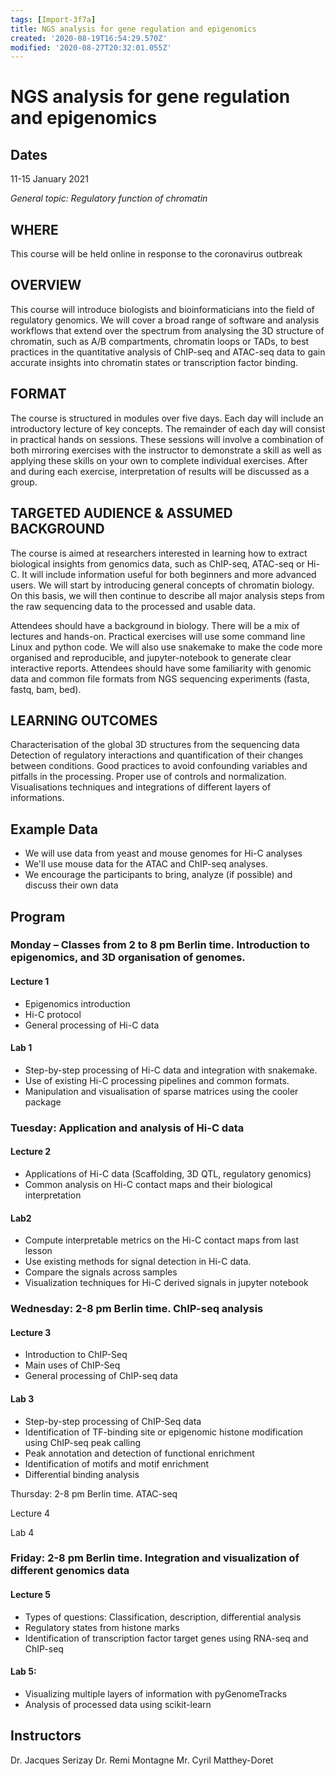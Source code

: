 ```yaml
---
tags: [Import-3f7a]
title: NGS analysis for gene regulation and epigenomics
created: '2020-08-19T16:54:29.570Z'
modified: '2020-08-27T20:32:01.055Z'
---
```


# NGS analysis for gene regulation and epigenomics

## Dates
11-15 January 2021

_General topic: Regulatory function of chromatin_

## WHERE

This course will be held online in response to the coronavirus outbreak

## OVERVIEW

This course will introduce biologists and bioinformaticians into the field of regulatory genomics. We will cover a broad range of software and analysis workflows that extend over the spectrum from analysing the 3D structure of chromatin, such as A/B compartments, chromatin loops or TADs, to best practices in the quantitative analysis of ChIP-seq and ATAC-seq data to gain accurate insights into chromatin states or transcription factor binding.

## FORMAT

The course is structured in modules over five days. Each day will include an introductory lecture of key concepts. The remainder of each day will consist in practical hands on sessions. These sessions will involve a combination of both mirroring exercises with the instructor to demonstrate a skill as well as applying these skills on your own to complete individual exercises. After and during each exercise, interpretation of results will be discussed as a group.

## TARGETED AUDIENCE & ASSUMED BACKGROUND

The course is aimed at researchers interested in learning how to extract biological insights from genomics data, such as ChIP-seq, ATAC-seq or Hi-C. It will include information useful for both beginners and more advanced users. We will start by introducing general concepts of chromatin biology. On this basis, we will then continue to describe all major analysis steps from the raw sequencing data to the processed and usable data.

Attendees should have a background in biology. There will be a mix of lectures and hands-on. Practical exercises will use some command line Linux and python code. We will also use snakemake to make the code more organised and reproducible, and jupyter-notebook to generate clear interactive reports. Attendees should have some familiarity with genomic data and common file formats from NGS sequencing experiments (fasta, fastq, bam, bed).

## LEARNING OUTCOMES

Characterisation of the global 3D structures from the sequencing data
Detection of regulatory interactions and quantification of their changes between conditions.
Good practices to avoid confounding variables and pitfalls in the processing.
Proper use of controls and normalization.
Visualisations techniques and integrations of different layers of informations.
 
## Example Data

* We will use data from yeast and mouse genomes for Hi-C analyses
* We'll use mouse data for the ATAC and ChIP-seq analyses.
* We encourage the participants to bring, analyze (if possible) and discuss their own data

 
## Program

### Monday  – Classes from 2 to 8 pm Berlin time. Introduction to epigenomics, and 3D organisation of genomes.

#### Lecture 1
* Epigenomics introduction
* Hi-C protocol
* General processing of Hi-C data

#### Lab 1
* Step-by-step processing of Hi-C data and integration with snakemake.
* Use of existing Hi-C processing pipelines and common formats.
* Manipulation and visualisation of sparse matrices using the cooler package

### Tuesday: Application and analysis of Hi-C data

#### Lecture 2
* Applications of Hi-C data (Scaffolding, 3D QTL, regulatory genomics)
* Common analysis on Hi-C contact maps and their biological interpretation

#### Lab2
* Compute interpretable metrics on the Hi-C contact maps from last lesson
* Use existing methods for signal detection in Hi-C data.
* Compare the signals across samples
* Visualization techniques for Hi-C derived signals in jupyter notebook

### Wednesday: 2-8 pm Berlin time. ChIP-seq analysis

#### Lecture 3
* Introduction to ChIP-Seq
* Main uses of ChIP-Seq
* General processing of ChIP-seq data

#### Lab 3
* Step-by-step processing of ChIP-Seq data
* Identification of TF-binding site or epigenomic histone modification using ChIP-seq peak calling
* Peak annotation and detection of functional enrichment
* Identification of motifs and motif enrichment
* Differential binding analysis

Thursday: 2-8 pm Berlin time. ATAC-seq

Lecture 4

Lab 4


### Friday: 2-8 pm Berlin time. Integration and visualization of different genomics data

#### Lecture 5
* Types of questions: Classification, description, differential analysis
* Regulatory states from histone marks
* Identification of transcription factor target genes using RNA-seq and ChIP-seq

#### Lab 5:
* Visualizing multiple layers of information with pyGenomeTracks
* Analysis of processed data using scikit-learn



## Instructors

Dr. Jacques Serizay
Dr. Remi Montagne
Mr. Cyril Matthey-Doret
